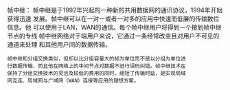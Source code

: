 帧中继：
	帧中继是于1992年兴起的一种新的共用数据网的通讯协议，1994年开始获得迅速
	发展。帧中继可以在一对一或者一对多的应用中快速而低廉的传输数位信息。他
	可以使用于LAN，WAN的通信。每个帧中继用户将得到一个接到帧中继节点的专线
	帧中继网络对于端用户来说，它通过一条经常改变且对用户不可见的通道来处理
	和其他用户间的数据传输。

	帧中继和分组交换类似，但却以比分组容量大的帧为单位而不是以分组为单位进
	行数据传输，而且他在网络上的中间节点对数据不进行误码纠错。帧中继技术在
	保持了分组交换技术的灵活及较低的费用的同时，缩短了传输时延，是实现局域
	网互连、局域网与广域网（WAN）连接等应用的理想方案。
	
